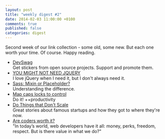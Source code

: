 ```yaml
---
layout: post
title: "weekly digest #2"
date: 2014-02-03 11:00:00 +0100
comments: true
published: false
categories: digest
---
```

Second week of our link collection - some old, some new. But each one worth your time.
Of course. Happy reading.

- [DevSwag](http://devswag.com/collections/stickers)  
Get stickers from open source projects. Support and promote them.
- [YOU MIGHT NOT NEED JQUERY](http://youmightnotneedjquery.com/)  
I love jQuery when I need it, but I don't always need it.
- [Sass: Mixin or Placeholder?](http://www.sitepoint.com/sass-mixin-placeholder/)  
Understanding the difference.
- [Map caps locks to control](https://twitter.com/soffes/status/427516075391983616)  
Do it! ++productivity
- [Do Things that Don't Scale](http://paulgraham.com/ds.html)  
Great stories about famous startups and how they got to where they're now.
- [Are coders worth it?](http://aeon.co/magazine/living-together/james-somers-web-developer-money/)  
"In today’s world, web developers have it all: money, perks, freedom, respect. But is there value in what we do?"